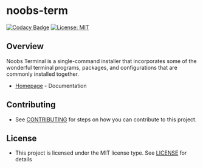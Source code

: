 # noobs-term

[![Codacy Badge](https://api.codacy.com/project/badge/Grade/d83cf5c6315940b684318b0d7c756572)](https://www.codacy.com/app/aaronkjones/noobs-term?utm_source=github.com&utm_medium=referral&utm_content=aaronkjones/noobs-term&utm_campaign=Badge_Grade)
[![License: MIT](https://img.shields.io/badge/License-MIT-yellow.svg?style=flat-square)](https://github.com/aaronkjones/noobs-term/blob/master/LICENSE)

## Overview

Noobs Terminal is a single-command installer that incorporates some of the wonderful terminal programs, packages, and configurations that are commonly installed together.

-   [Homepage](https://noobs-term.com) - Documentation

## Contributing

-   See [CONTRIBUTING](CONTRIBUTING.md) for steps on how you can contribute to this project.

## License

-   This project is licensed under the MIT license type. See [LICENSE](LICENSE) for details
